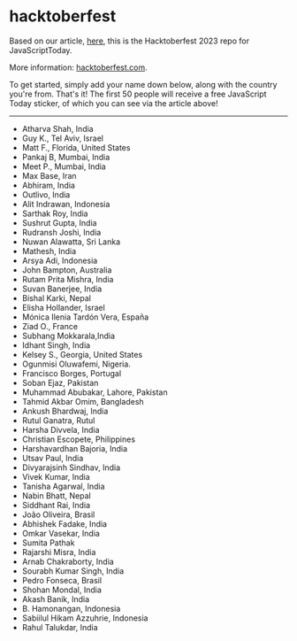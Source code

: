 # hacktoberfest

Based on our article, [here](https://blog.javascripttoday.com/blog/hacktoberfest-2023/), this is the Hacktoberfest 2023 repo for JavaScriptToday.

More information: [hacktoberfest.com](https://hacktoberfest.com/).

To get started, simply add your name down below, along with the country you're from. That's it! The first 50 people will receive a free JavaScript Today sticker, of which you can see via the article above!

---

- Atharva Shah, India
- Guy K., Tel Aviv, Israel
- Matt F., Florida, United States
- Pankaj B, Mumbai, India
- Meet P., Mumbai, India
- Max Base, Iran
- Abhiram, India
- Outlivo, India
- Alit Indrawan, Indonesia
- Sarthak Roy, India
- Sushrut Gupta, India
- Rudransh Joshi, India
- Nuwan Alawatta, Sri Lanka
- Mathesh, India
- Arsya Adi, Indonesia
- John Bampton, Australia
- Rutam Prita Mishra, India
- Suvan Banerjee, India
- Bishal Karki, Nepal
- Elisha Hollander, Israel
- Mónica Ilenia Tardón Vera, España
- Ziad O., France
- Subhang Mokkarala,India
- Idhant Singh, India
- Kelsey S., Georgia, United States
- Ogunmisi Oluwafemi, Nigeria.
- Francisco Borges, Portugal
- Soban Ejaz, Pakistan
- Muhammad Abubakar, Lahore, Pakistan
- Tahmid Akbar Omim, Bangladesh
- Ankush Bhardwaj, India
- Rutul Ganatra, Rutul
- Harsha Divvela, India
- Christian Escopete, Philippines
- Harshavardhan Bajoria, India
- Utsav Paul, India
- Divyarajsinh Sindhav, India
- Vivek Kumar, India
- Tanisha Agarwal, India
- Nabin Bhatt, Nepal
- Siddhant Rai, India
- João Oliveira, Brasil
- Abhishek Fadake, India
- Omkar Vasekar, India
- Sumita Pathak
- Rajarshi Misra, India
- Arnab Chakraborty, India
- Sourabh Kumar Singh, India
- Pedro Fonseca, Brasil
- Shohan Mondal, India
- Akash Banik, India
- B. Hamonangan, Indonesia
- Sabiilul Hikam Azzuhrie, Indonesia
- Rahul Talukdar, India